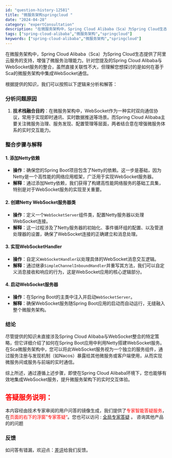 ```yaml
---
id: "question-history-12581"
title: "微服务架构springcloud "
date: "2024-04-28"
category: "expertConsultation"
description: "在微服务架构中，Spring Cloud Alibaba（Sca）为Spring Cloud生态提供了阿里云服务的支持，增强了微服务治理能力。针对您提及的Spring Cloud Alibaba与WebSocket服务的整合，虽然直接关联性不大，但理解您想探讨的是如何在基于Sca的微服务架构中集成W"
tags: ["spring-cloud-alibaba","微服务架构","springcloud"]
keywords: ["spring-cloud-alibaba","微服务架构","springcloud"]
---
```


在微服务架构中，Spring Cloud Alibaba（Sca）为Spring Cloud生态提供了阿里云服务的支持，增强了微服务治理能力。针对您提及的Spring Cloud Alibaba与WebSocket服务的整合，虽然直接关联性不大，但理解您想探讨的是如何在基于Sca的微服务架构中集成WebSocket通信。

根据提供的知识，我们可以按照以下逻辑来分析和解答：

### 分析问题原因

1. **技术栈融合目的**：在微服务架构中，WebSocket作为一种实时双向通信协议，常用于实现即时通讯、实时数据推送等场景。而Spring Cloud Alibaba主要关注微服务治理、服务发现、配置管理等层面，两者结合意在增强微服务体系的实时交互能力。

### 整合步骤与解释

#### 1. 添加Netty依赖
- **操作**：确保您的Spring Boot项目包含了Netty的依赖。这一步是基础，因为Netty是一个高性能的网络应用框架，广泛用于实现WebSocket服务器。
- **解释**：通过添加Netty依赖，我们获得了构建高性能网络服务的基础工具集，特别是对于WebSocket服务的实现至关重要。

#### 2. 创建Netty WebSocket服务器类
- **操作**：定义一个`WebSocketServer`组件类，配置Netty服务器以处理WebSocket连接。
- **解释**：这一过程涉及了Netty服务器的初始化、事件循环组的配置、以及管道处理器的设置，确保了WebSocket连接的正确建立和消息处理。

#### 3. 实现WebSocketHandler
- **操作**：自定义`WebSocketHandler`以处理具体的WebSocket消息交互逻辑。
- **解释**：通过继承`SimpleChannelInboundHandler`并重写其方法，我们可以自定义消息接收和响应的行为，这是WebSocket应用的核心逻辑部分。

#### 4. 启动WebSocket服务器
- **操作**：在Spring Boot的主类中注入并启动`WebSocketServer`。
- **解释**：确保WebSocket服务随Spring Boot应用的启动而自动运行，无缝融入整个微服务架构。

### 结论

尽管提供的知识未直接涉及Spring Cloud Alibaba与WebSocket整合的特定策略，但它详细介绍了如何在Spring Boot应用中利用Netty搭建WebSocket服务。在Sca微服务架构中，您可以将此WebSocket服务视为一个独立的服务组件，通过服务注册与发现机制（如Nacos）暴露给其他微服务或客户端使用，从而实现微服务间或服务与前端的实时通信。

综上所述，通过遵循上述步骤，即使在Spring Cloud Alibaba环境下，您也能够有效地集成WebSocket服务，提升微服务架构下的实时交互体验。
## <font color="#FF0000">答疑服务说明：</font> 

本内容经由技术专家审阅的用户问答的镜像生成，我们提供了<font color="#FF0000">专家智能答疑服务</font>，在<font color="#FF0000">页面的右下的浮窗”专家答疑“</font>。您也可以访问 : [全局专家答疑](https://opensource.alibaba.com/chatBot) 。 咨询其他产品的的问题

### 反馈
如问答有错漏，欢迎点：[差评](https://ai.nacos.io/user/feedbackByEnhancerGradePOJOID?enhancerGradePOJOId=12674)给我们反馈。
